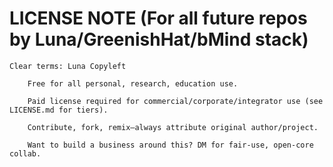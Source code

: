  # LICENSE NOTE (For all future repos by Luna/GreenishHat/bMind stack)

    Clear terms: Luna Copyleft

        Free for all personal, research, education use.

        Paid license required for commercial/corporate/integrator use (see LICENSE.md for tiers).

        Contribute, fork, remix—always attribute original author/project.

        Want to build a business around this? DM for fair-use, open-core collab.
